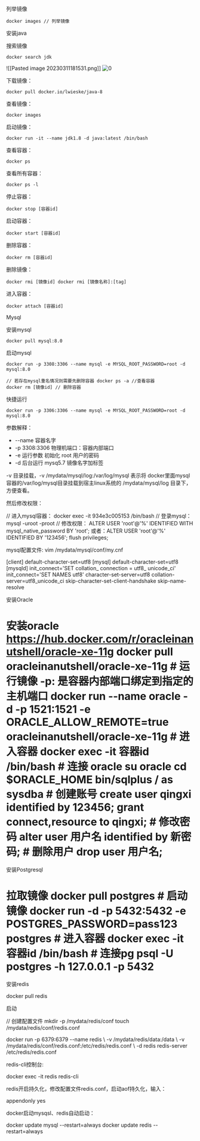 列举镜像

```
docker images // 列举镜像
```

安装java

搜索镜像

```
docker search jdk
```
![[Pasted image 20230311181531.png]]
![0](https://note.youdao.com/yws/res/38/884AF489363F47AAA8B87F707EB14C16)

下载镜像：

```
docker pull docker.io/lwieske/java-8
```

查看镜像：

```
docker images
```

启动镜像：

```
docker run -it --name jdk1.8 -d java:latest /bin/bash
```

查看容器：

```
docker ps
```

查看所有容器：

```
docker ps -l
```

停止容器：

```
docker stop [容器id]
```

启动容器：

```
docker start [容器id]
```

删除容器：

```
docker rm [容器id]
```

删除镜像：

```
docker rmi [镜像id] docker rmi [镜像名称]:[tag]
```

进入容器：

```
docker attach [容器id]
```

Mysql

安装mysql

```
docker pull mysql:8.0
```

启动mysql

```
docker run -p 3308:3306 --name mysql -e MYSQL_ROOT_PASSWORD=root -d mysql:8.0 

// 若存在mysql重名情况则需要先删除容器 docker ps -a //查看容器 
docker rm [镜像id] // 删除容器
```

快捷运行

```
docker run -p 3306:3306 --name mysql -e MYSQL_ROOT_PASSWORD=root -d mysql:8.0
```

参数解释：

-   --name 容器名字
-   -p 3308:3306 物理机端口：容器内部端口
-   -e 运行参数 初始化 root 用户的密码
-   -d 后台运行 mysq5.7 镜像名字加标签

-v 目录挂载，-v /mydata/mysql/log:/var/log/mysql 表示将 docker里面mysql容器的/var/log/mysql目录挂载到宿主linux系统的 /mydata/mysql/log 目录下，方便查看。

然后修改权限：

// 进入mysql容器： docker exec -it 934e3c005153 /bin/bash // 登录mysql： mysql -uroot -proot // 修改权限： ALTER USER 'root'@'%' IDENTIFIED WITH mysql_native_password BY 'root'; 或者：ALTER USER 'root'@'%' IDENTIFIED BY '123456'; flush privileges;

mysql配置文件: vim /mydata/mysql/conf/my.cnf

[client] default-character-set=utf8 [mysql] default-character-set=utf8 [mysqld] init_connect='SET collation_ connection = utf8_ unicode_ci' init_connect='SET NAMES utf8' character-set-server=utf8 collation-server=utf8_unicode_ci skip-character-set-client-handshake skip-name-resolve

安装Oracle

# 安装oracle https://hub.docker.com/r/oracleinanutshell/oracle-xe-11g docker pull oracleinanutshell/oracle-xe-11g # 运行镜像 -p: 是容器内部端口绑定到指定的主机端口 docker run --name oracle -d -p 1521:1521 -e ORACLE_ALLOW_REMOTE=true oracleinanutshell/oracle-xe-11g # 进入容器 docker exec -it 容器id /bin/bash # 连接 oracle su oracle cd $ORACLE_HOME bin/sqlplus / as sysdba # 创建账号 create user qingxi identified by 123456; grant connect,resource to qingxi; # 修改密码 alter user 用户名 identified by 新密码; # 删除用户 drop user 用户名;

安装Postgresql

# 拉取镜像 docker pull postgres # 启动镜像 docker run -d -p 5432:5432 -e POSTGRES_PASSWORD=pass123 postgres # 进入容器 docker exec -it 容器id /bin/bash # 连接pg psql -U postgres -h 127.0.0.1 -p 5432

安装redis

docker pull redis

启动

// 创建配置文件 mkdir -p /mydata/redis/conf touch /mydata/redis/conf/redis.conf

docker run -p 6379:6379 --name redis \ -v /mydata/redis/data:/data \ -v /mydata/redis/conf/redis.conf:/etc/redis/redis.conf \ -d redis redis-server /etc/redis/redis.conf

redis-cli控制台:

docker exec -it redis redis-cli

redis开启持久化，修改配置文件redis.conf，启动aof持久化，输入：

appendonly yes

docker启动mysqsl、redis自动启动：

docker update mysql --restart=always docker update redis --restart=always